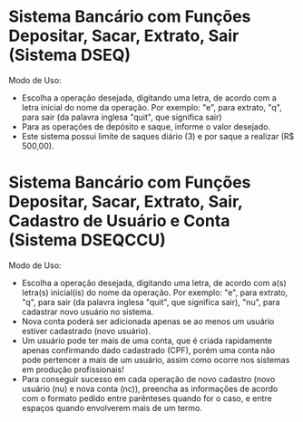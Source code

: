 # Sistema Bancário com Funções Depositar, Sacar, Extrato, Sair (Sistema DSEQ)

Modo de Uso:

- Escolha a operação desejada, digitando uma letra, de acordo com a letra inicial do nome da operação. Por exemplo: "e", para extrato, "q", para sair (da palavra inglesa "quit", que significa sair)
- Para as operações de depósito e saque, informe o valor desejado.
- Este sistema possui limite de saques diário (3) e por saque a realizar (R$ 500,00).

# Sistema Bancário com Funções Depositar, Sacar, Extrato, Sair, Cadastro de Usuário e Conta (Sistema DSEQCCU)

Modo de Uso:

- Escolha a operação desejada, digitando uma letra, de acordo com a(s) letra(s) inicial(is) do nome da operação. Por exemplo: "e", para extrato, "q", para sair (da palavra inglesa "quit", que significa sair), "nu", para cadastrar novo usuário no sistema.
- Nova conta poderá ser adicionada apenas se ao menos um usuário estiver cadastrado (novo usuário). 
- Um usuário pode ter mais de uma conta, que é criada rapidamente apenas confirmando dado cadastrado (CPF), porém uma conta não pode pertencer a mais de um usuário, assim como ocorre nos sistemas em produção profissionais!
- Para conseguir sucesso em cada operação de novo cadastro (novo usuário (nu) e nova conta (nc)), preencha as informações de acordo com o formato pedido entre parênteses quando for o caso, e entre espaços quando envolverem mais de um termo.
